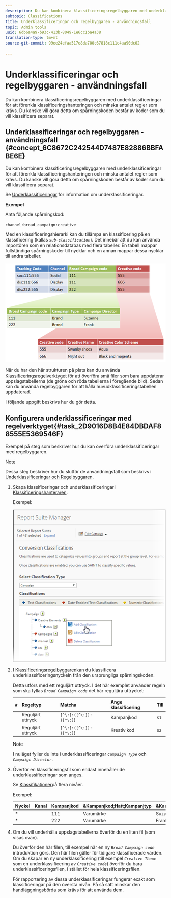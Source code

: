 ```yaml
---
description: Du kan kombinera klassificeringsregelbyggaren med underklassificeringar för att förenkla klassificeringshanteringen och minska antalet regler som krävs. Du kanske vill göra detta om spårningskoden består av koder som du vill klassificera separat.
subtopic: Classifications
title: Underklassificeringar och regelbyggaren - användningsfall
topic: Admin tools
uuid: 6db6a4a9-b93c-413b-8049-1e6cc1ba4a38
translation-type: tm+mt
source-git-commit: 99ee24efaa517e8da700c67818c111c4aa90dc02

---
```



# Underklassificeringar och regelbyggaren - användningsfall

Du kan kombinera klassificeringsregelbyggaren med underklassificeringar för att förenkla klassificeringshanteringen och minska antalet regler som krävs. Du kanske vill göra detta om spårningskoden består av koder som du vill klassificera separat.

## Underklassificeringar och regelbyggaren - användningsfall {#concept_6C8672C242544D7487E82886BBFABE6E}

Du kan kombinera klassificeringsregelbyggaren med underklassificeringar för att förenkla klassificeringshanteringen och minska antalet regler som krävs. Du kanske vill göra detta om spårningskoden består av koder som du vill klassificera separat.

Se [Underklassificeringar](/help/components/c-classifications2/c-sub-classifications.md) för information om underklassificeringar.

**Exempel**

Anta följande spårningskod:

`channel:broad_campaign:creative`

Med en klassificeringshierarki kan du tillämpa en klassificering på en klassificering (kallas *`sub-classification`*). Det innebär att du kan använda importören som en relationsdatabas med flera tabeller. En tabell mappar fullständiga spårningskoder till nycklar och en annan mappar dessa nycklar till andra tabeller.

![](assets/sub_class_table.png)

När du har den här strukturen på plats kan du använda [Klassificeringsregelverktyget](/help/components/c-classifications2/crb/classification-rule-builder.md) för att överföra små filer som bara uppdaterar uppslagstabellerna (de gröna och röda tabellerna i föregående bild). Sedan kan du använda regelbyggaren för att hålla huvudklassificeringstabellen uppdaterad.

I följande uppgift beskrivs hur du gör detta.

## Konfigurera underklassificeringar med regelverktyget{#task_2D9016D8B4E84DBDAF88555E5369546F}

<!-- 

t_rule_builder_subclass.xml

 -->

Exempel på steg som beskriver hur du kan överföra underklassificeringar med regelbyggaren.

>[!NOTE]
>
>Dessa steg beskriver hur du slutför de användningsfall som beskrivs i [Underklassificeringar och Regelbyggaren](/help/components/c-classifications2/crb/sub-classification-rule-builder.md).

1. Skapa klassificeringar och underklassificeringar i [Klassificeringshanteraren](https://marketing.adobe.com/resources/help/en_US/reference/classifications.html).

   Exempel:

   ![Steginformation](assets/sub_class_create.png)

1. I [Klassificeringsregelbyggaren](/help/components/c-classifications2/crb/classification-rule-builder.md)kan du klassificera underklassificeringsnyckeln från den ursprungliga spårningskoden.

   Detta utförs med ett reguljärt uttryck. I det här exemplet använder regeln som ska fyllas *`Broad Campaign code`* det här reguljära uttrycket:

   | `#` | Regeltyp | Matcha | Ange klassificering | Till |
   |---|---|---|---|---|
   |  | Reguljärt uttryck | `[^\:]:([^\:]):([^\:]`) | Kampanjkod | `$1` |
   |  | Reguljärt uttryck | `[^\:]:([^\:]):([^\:]`) | Kreativ kod | `$2` |

   >[!NOTE]
   >
   >I nuläget fyller du inte i underklassificeringar *`Campaign Type`* och *`Campaign Director`*.

1. Överför en klassificeringsfil som endast innehåller de underklassificeringar som anges.

   Se [Klassifikationer](/help/components/c-classifications2/c-sub-classifications.md)på flera nivåer.

   Exempel:

   | Nyckel | Kanal | Kampanjkod | &amp;Kampanjkod;Hatt;Kampanjtyp | &amp;Kampanjkod;Hatt;Kampanjdirektör | ... |
   |---|---|---|---|---|---|
   | * |  | 111 | Varumärke | Suzanne |  |
   | * |  | 222 | Varumärke | Frank |  |

1. Om du vill underhålla uppslagstabellerna överför du en liten fil (som visas ovan).

   Du överför den här filen, till exempel när en ny *`Broad Campaign code`* introduktion görs. Den här filen gäller för tidigare klassificerade värden. Om du skapar en ny underklassificering (till exempel *`Creative Theme`* som en underklassificering av *`Creative code`*) överför du bara underklassificeringsfilen, i stället för hela klassificeringsfilen.

   För rapportering av dessa underklassificeringar fungerar exakt som klassificeringar på den översta nivån. På så sätt minskar den handläggningsbörda som krävs för att använda dem.
